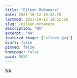 ```yaml
---
title: "Eileen McNamara"
date: 2021-10-12 10:52:28
lastmod: 2021-10-12 10:52:28
slug: /eileen-mcnamara
description: "NA"
excerpt: "NA"
featured_image: ["eileen.jpg"]
draft: false
pinned: false
homepage: false
uuid: 9837
---
```

NA

